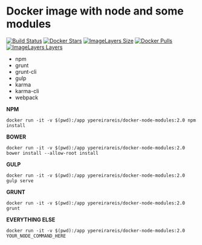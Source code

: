# Docker image with node and some modules

[![Build Status](https://travis-ci.org/ypereirareis/docker-node-modules.svg?branch=master)](https://travis-ci.org/ypereirareis/docker-node-modules)
[![Docker Stars](https://img.shields.io/docker/stars/ypereirareis/docker-node-modules.svg)]()
[![ImageLayers Size](https://img.shields.io/imagelayers/image-size/ypereirareis/docker-node-modules/latest.svg)]()
[![Docker Pulls](https://img.shields.io/docker/pulls/ypereirareis/docker-node-modules.svg)]()
[![ImageLayers Layers](https://img.shields.io/imagelayers/layers/ypereirareis/docker-node-modules/latest.svg)]()

* npm
* grunt
* grunt-cli
* gulp
* karma 
* karma-cli 
* webpack

**NPM**

`docker run -it -v $(pwd):/app ypereirareis/docker-node-modules:2.0 npm install`

**BOWER**

`docker run -it -v $(pwd):/app ypereirareis/docker-node-modules:2.0 bower install --allow-root install`

**GULP**

`docker run -it -v $(pwd):/app ypereirareis/docker-node-modules:2.0 gulp serve`

**GRUNT**

`docker run -it -v $(pwd):/app ypereirareis/docker-node-modules:2.0 grunt`

**EVERYTHING ELSE**

`docker run -it -v $(pwd):/app ypereirareis/docker-node-modules:2.0 YOUR_NODE_COMMAND_HERE`
